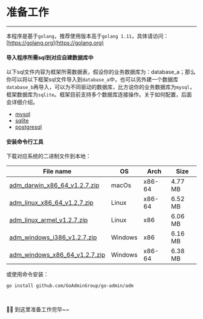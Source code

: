 # 准备工作
---

本程序是基于```golang```，推荐使用版本高于```golang 1.11```，具体请访问：[https://golang.org](https://golang.org)

#### 导入程序所需sql到对应<strong>自建数据库</strong>中

以下sql文件内容为框架所需数据表，假设你的业务数据库为：database_a；那么你可以将以下框架sql文件导入到```database_a```中，也可以另外建一个数据库```database_b```再导入，可以为不同驱动的数据库，比方说你的业务数据库为```mysql```，框架数据库为```sqlite```。框架目前支持多个数据库连接操作。关于如何配置，后面会详细介绍。

- [mysql](https://raw.githubusercontent.com/GoAdminGroup/go-admin/master/data/admin.sql)
- [sqlite](https://raw.githubusercontent.com/GoAdminGroup/go-admin/master/data/admin.db)
- [postgresql](https://raw.githubusercontent.com/GoAdminGroup/go-admin/master/data/admin.pgsql)

#### 安装命令行工具

下载对应系统的二进制文件到本地：

|  File name   | OS  | Arch  | Size  |
|  ----  | ----  | ----  |----  |
| [adm_darwin_x86_64_v1.2.7.zip](http://file.go-admin.cn/go_admin/cli/v1_2_7/adm_darwin_x86_64_v1.2.7.zip)  | macOs | x86-64 | 4.77 MB
| [adm_linux_x86_64_v1.2.7.zip](http://file.go-admin.cn/go_admin/cli/v1_2_7/adm_linux_x86_64_v1.2.7.zip)  | Linux | x86-64   | 6.52 MB
| [adm_linux_armel_v1.2.7.zip](http://file.go-admin.cn/go_admin/cli/v1_2_7/adm_linux_armel_v1.2.7.zip)  | Linux | x86   | 6.06 MB
| [adm_windows_i386_v1.2.7.zip](http://file.go-admin.cn/go_admin/cli/v1_2_7/adm_windows_i386_v1.2.7.zip)  | Windows | x86  |6.16 MB
| [adm_windows_x86_64_v1.2.7.zip](http://file.go-admin.cn/go_admin/cli/v1_2_7/adm_windows_x86_64_v1.2.7.zip)  | Windows | x86-64   |6.38 MB



或使用命令安装：

```
go install github.com/GoAdminGroup/go-admin/adm
```

<br>

🍺🍺 到这里准备工作完毕~~